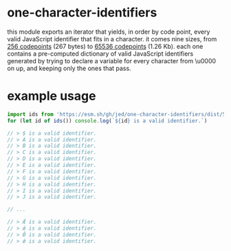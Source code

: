 # one-character-identifiers
this module exports an iterator that yields, in order by code point, every valid JavaScript identifier that fits in a character. it comes nine sizes, from [256 codepoints](https://esm.sh/gh/jed/one-character-identifiers/dist/256.js) (267 bytes) to [65536 codepoints](https://esm.sh/gh/jed/one-character-identifiers/dist/65536.js) (1.26 Kb). each one contains a pre-computed dictionary of valid JavaScript identifiers generated by trying to declare a variable for every character from \u0000 on up, and keeping only the ones that pass.

# example usage

```js
import ids from 'https://esm.sh/gh/jed/one-character-identifiers/dist/512.js'
for (let id of ids()) console.log(`${id} is a valid identifier.`)

// > $ is a valid identifier.
// > A is a valid identifier.
// > B is a valid identifier.
// > C is a valid identifier.
// > D is a valid identifier.
// > E is a valid identifier.
// > F is a valid identifier.
// > G is a valid identifier.
// > H is a valid identifier.
// > I is a valid identifier.
// > J is a valid identifier.

// ...

// > Ǽ is a valid identifier.
// > ǽ is a valid identifier.
// > Ǿ is a valid identifier.
// > ǿ is a valid identifier.
```